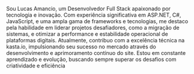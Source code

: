 Sou Lucas Amancio, um Desenvolvedor Full Stack apaixonado por tecnologia e inovação. Com experiência significativa em ASP.NET, C#, JavaScript, e uma ampla gama de frameworks e tecnologias, me destaco pela habilidade em liderar projetos desafiadores, como a migração de sistemas, e otimizar a performance e estabilidade operacional de plataformas digitais. Atualmente, contribuo com a excelência técnica na kasta.io, impulsionando seu sucesso no mercado através do desenvolvimento e aprimoramento contínuo do site. Estou em constante aprendizado e evolução, buscando sempre superar os desafios com criatividade e eficiência


